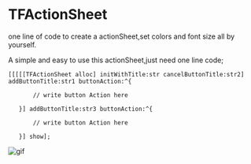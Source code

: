 # TFActionSheet
one line of code to create a actionSheet,set colors and font size all by yourself.

A simple and easy to use this actionSheet,just need one line code;

<pre><code>[[[[[TFActionSheet alloc] initWithTitle:str cancelButtonTitle:str2] addButtonTitle:str1 buttonAction:^{

       // write button Action here
       
   }] addButtonTitle:str3 buttonAction:^{
   
       // write button Action here
       
   }] show];</code></pre>

![gif](http://imgsrc.baidu.com/forum/w%3D580/sign=1e96f9f0de2a60595210e1121835342d/0e2d06061d950a7b4d915bfd03d162d9f2d3c90c.jpg)
